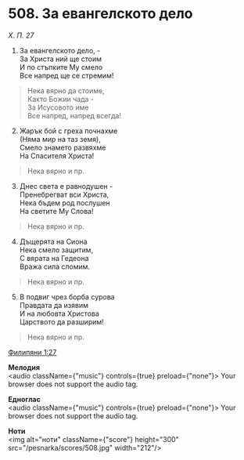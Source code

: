 # 508. За евангелското дело

_Х. П. 27_

1. За евангелското дело, -  
За Христа ний ще стоим  
И по стъпките Му смело  
Все напред ще се стремим!  

> Нека вярно да стоиме,  
> Както Божии чада -  
> За Исусовото име  
> Все напред, напред всегда!

2. Жарък бой с греха почнахме  
(Няма мир на таз земя),  
Смело знамето развяхме  
На Спасителя Христа!  

> Нека вярно и пр.  

3. Днес света е равнодушен -  
Пренебрегват вси Христа,  
Нека бъдем род послушен  
На светите Му Слова!  

> Нека вярно и пр.  

4. Дъщерята на Сиона  
Нека смело защитим,  
С вярата на Гедеона  
Вража сила сломим.  

> Нека вярно и пр.  

5. В подвиг чрез борба сурова  
Правдата да изявим  
И на любовта Христова  
Царството да разширим!  

> Нека вярно и пр.

[Филипяни 1:27](http://biblia.bg/index.php?k=57&g=1&s=27)

**Мелодия**  
<audio className={"music"} controls={true} preload={"none"}>
    <source src="/pesnarka/mp3/508.mp3" type="audio/mpeg"/>
    Your browser does not support the audio tag.
</audio>

**Едноглас**  
<audio className={"music"} controls={true} preload={"none"}>
    <source src="/pesnarka/transp/508.mp3" type="audio/mpeg"/>
    Your browser does not support the audio tag.
</audio>

**Ноти**  
<img alt="ноти" className={"score"} height="300" src="/pesnarka/scores/508.jpg" width="212"/>
